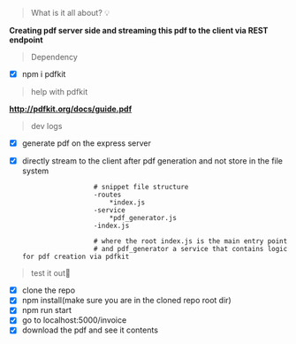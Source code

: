 > What is it all about? 💡

**Creating pdf server side and streaming this pdf to the client via REST endpoint**

> Dependency

- [x] npm i pdfkit

> help with pdfkit

**http://pdfkit.org/docs/guide.pdf**

> dev logs

- [x] generate pdf on the express server
- [x] directly stream to the client after pdf generation and not store in the file system

                        # snippet file structure
                        -routes
                            *index.js
                        -service
                            *pdf_generator.js
                        -index.js

                        # where the root index.js is the main entry point
                        # and pdf_generator a service that contains logic for pdf creation via pdfkit

> test it out🍳

- [x] clone the repo
- [x] npm install(make sure you are in the cloned repo root dir)
- [x] npm run start
- [x] go to localhost:5000/invoice
- [x] download the pdf and see it contents
